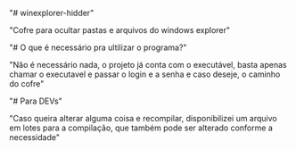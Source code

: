 "# winexplorer-hidder" 

"Cofre para ocultar pastas e arquivos do windows explorer"

"# O que é necessário pra ultilizar o programa?"

"Não é necessário nada, o projeto já conta com o executável, basta apenas chamar o executavel e passar o login e a senha e caso deseje, o caminho do cofre"

"# Para DEVs"

"Caso queira alterar alguma coisa e recompilar, disponibilizei um arquivo em lotes para a compilação, que também pode ser alterado conforme a necessidade"
